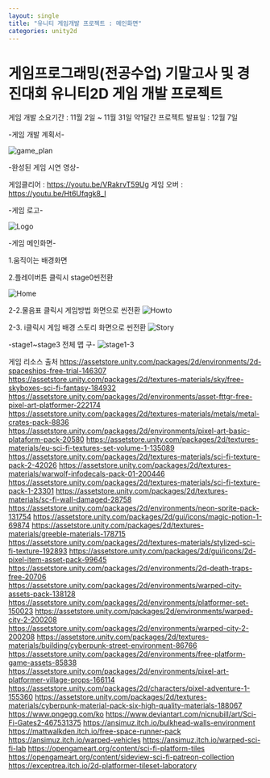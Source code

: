```yaml
---
layout: single
title: "유니티 게임개발 프로젝트 : 메인화면"
categories: unity2d
---
```


# 게임프로그래밍(전공수업) 기말고사 및 경진대회 유니티2D 게임 개발 프로젝트


게임 개발 소요기간 : 11월 2일 ~ 11월 31일 약1달간
프로젝트 발표일  : 12월 7일


-게임 개발 계획서-

![game_plan](https://user-images.githubusercontent.com/117446950/202851240-abac5cf7-7341-417f-b9fd-7f94d7e73929.PNG)



-완성된 게임 시연 영상-

게임클리어 : https://youtu.be/VRakrvT59Ug
게임 오버 : https://youtu.be/Ht6Ufqgk8_I


-게임 로고-

![Logo](https://user-images.githubusercontent.com/117446950/202838601-99c9cb26-91cc-408e-b3d2-55ec48d71892.png)



-게임 메인화면-


1.움직이는 배경화면
<script src="https://gist.github.com/studioKjm/d0959c4d712e9960a6a0fc5964a433af.js"></script>

2.플레이버튼 클릭시 stage0씬전환
<script src="https://gist.github.com/studioKjm/18ed157d27be8286444add2c2f1b4cf8.js"></script>

![Home](https://user-images.githubusercontent.com/117446950/205441824-069e2b15-38f2-4500-8a19-deb152578832.PNG)
 
2-2.물음표 클릭시 게임방법 화면으로 씬전환
![Howto](https://user-images.githubusercontent.com/117446950/205441841-aa44e380-df09-440b-a300-367246d538fd.PNG)

2-3. i클릭시 게임 배경 스토리 화면으로 씬전환
![Story](https://user-images.githubusercontent.com/117446950/205441838-6b85eee0-910a-4673-a1a9-8a4614bd9e80.PNG)




-stage1~stage3 전체 맵 구-
![stage1-3](https://user-images.githubusercontent.com/117446950/209320173-999c668f-e7a4-43de-a29b-ade280ec022b.PNG)





게임 리소스 출처
https://assetstore.unity.com/packages/2d/environments/2d-spaceships-free-trial-146307
https://assetstore.unity.com/packages/2d/textures-materials/sky/free-skyboxes-sci-fi-fantasy-184932
https://assetstore.unity.com/packages/2d/environments/asset-fttgr-free-pixel-art-platformer-222174
https://assetstore.unity.com/packages/2d/textures-materials/metals/metal-crates-pack-8836
https://assetstore.unity.com/packages/2d/environments/pixel-art-basic-plataform-pack-20580
https://assetstore.unity.com/packages/2d/textures-materials/eu-sci-fi-textures-set-volume-1-135089
https://assetstore.unity.com/packages/2d/textures-materials/sci-fi-texture-pack-2-42026
https://assetstore.unity.com/packages/2d/textures-materials/warwolf-infodecals-pack-01-200446
https://assetstore.unity.com/packages/2d/textures-materials/sci-fi-texture-pack-1-23301
https://assetstore.unity.com/packages/2d/textures-materials/sc-fi-wall-damaged-28758
https://assetstore.unity.com/packages/2d/environments/neon-sprite-pack-131754
https://assetstore.unity.com/packages/2d/gui/icons/magic-potion-1-69874
https://assetstore.unity.com/packages/2d/textures-materials/greeble-materials-178715
https://assetstore.unity.com/packages/2d/textures-materials/stylized-sci-fi-texture-192893
https://assetstore.unity.com/packages/2d/gui/icons/2d-pixel-item-asset-pack-99645
https://assetstore.unity.com/packages/2d/environments/2d-death-traps-free-20706
https://assetstore.unity.com/packages/2d/environments/warped-city-assets-pack-138128
https://assetstore.unity.com/packages/2d/environments/platformer-set-150023
https://assetstore.unity.com/packages/2d/environments/warped-city-2-200208
https://assetstore.unity.com/packages/2d/environments/warped-city-2-200208
https://assetstore.unity.com/packages/2d/textures-materials/building/cyberpunk-street-environment-86766
https://assetstore.unity.com/packages/2d/environments/free-platform-game-assets-85838
https://assetstore.unity.com/packages/2d/environments/pixel-art-platformer-village-props-166114
https://assetstore.unity.com/packages/2d/characters/pixel-adventure-1-155360
https://assetstore.unity.com/packages/2d/textures-materials/cyberpunk-material-pack-six-high-quality-materials-188067
https://www.pngegg.com/ko
https://www.deviantart.com/nicnubill/art/Sci-Fi-Gates2-467531375
https://ansimuz.itch.io/bulkhead-walls-environment
https://mattwalkden.itch.io/free-space-runner-pack
https://ansimuz.itch.io/warped-vehicles
https://ansimuz.itch.io/warped-sci-fi-lab
https://opengameart.org/content/sci-fi-platform-tiles
https://opengameart.org/content/sideview-sci-fi-patreon-collection
https://exceptrea.itch.io/2d-platformer-tileset-laboratory

